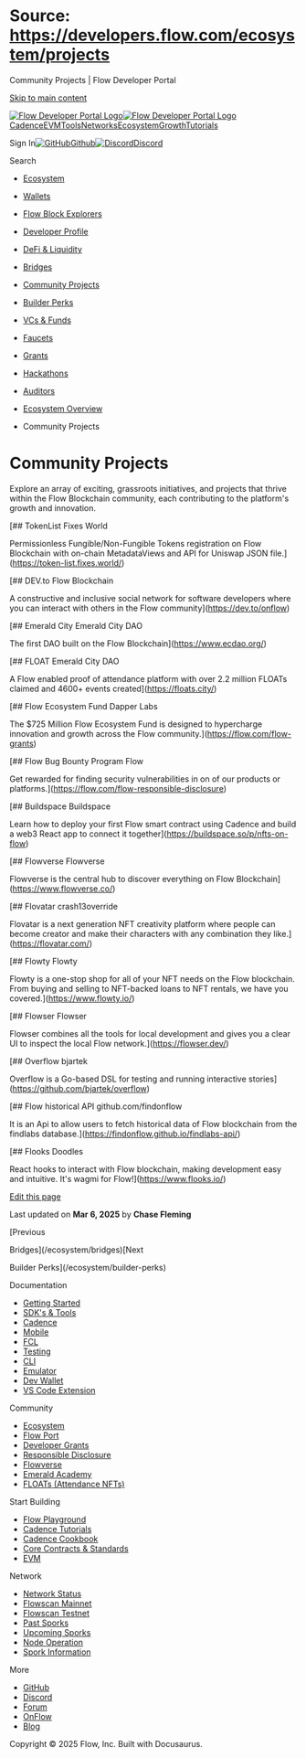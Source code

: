 # Source: https://developers.flow.com/ecosystem/projects

Community Projects | Flow Developer Portal



[Skip to main content](#__docusaurus_skipToContent_fallback)

[![Flow Developer Portal Logo](/img/flow-docs-logo-dark.png)![Flow Developer Portal Logo](/img/flow-docs-logo-light.png)](/)[Cadence](/build/flow)[EVM](/evm/about)[Tools](/tools/flow-cli)[Networks](/networks/flow-networks)[Ecosystem](/ecosystem)[Growth](/growth)[Tutorials](/tutorials)

Sign In[![GitHub]()Github](https://github.com/onflow)[![Discord]()Discord](https://discord.gg/flow)

Search

* [Ecosystem](/ecosystem)
* [Wallets](/ecosystem/wallets)
* [Flow Block Explorers](/ecosystem/block-explorers)
* [Developer Profile](/ecosystem/developer-profile)
* [DeFi & Liquidity](/ecosystem/defi-liquidity)
* [Bridges](/ecosystem/bridges)
* [Community Projects](/ecosystem/projects)
* [Builder Perks](/ecosystem/builder-perks)
* [VCs & Funds](/ecosystem/vcs-and-funds)
* [Faucets](/ecosystem/faucets)
* [Grants](/ecosystem/grants)
* [Hackathons](/ecosystem/hackathons)
* [Auditors](/ecosystem/auditors)
* [Ecosystem Overview](/ecosystem/overview)

* Community Projects

# Community Projects

Explore an array of exciting, grassroots initiatives, and projects that thrive within the Flow Blockchain community, each contributing to the platform's growth and innovation.

[## TokenList Fixes World

Permissionless Fungible/Non-Fungible Tokens registration on Flow Blockchain with on-chain MetadataViews and API for Uniswap JSON file.](https://token-list.fixes.world/)

[## DEV.to Flow Blockchain

A constructive and inclusive social network for software developers where you can interact with others in the Flow community](https://dev.to/onflow)

[## Emerald City Emerald City DAO

The first DAO built on the Flow Blockchain](https://www.ecdao.org/)

[## FLOAT Emerald City DAO

A Flow enabled proof of attendance platform with over 2.2 million FLOATs claimed and 4600+ events created](https://floats.city/)

[## Flow Ecosystem Fund Dapper Labs

The $725 Million Flow Ecosystem Fund is designed to hypercharge innovation and growth across the Flow community.](https://flow.com/flow-grants)

[## Flow Bug Bounty Program Flow

Get rewarded for finding security vulnerabilities in on of our products or platforms.](https://flow.com/flow-responsible-disclosure)

[## Buildspace Buildspace

Learn how to deploy your first Flow smart contract using Cadence and build a web3 React app to connect it together](https://buildspace.so/p/nfts-on-flow)

[## Flowverse Flowverse

Flowverse is the central hub to discover everything on Flow Blockchain](https://www.flowverse.co/)

[## Flovatar crash13override

Flovatar is a next generation NFT creativity platform where people can become creator and make their characters with any combination they like.](https://flovatar.com/)

[## Flowty Flowty

Flowty is a one-stop shop for all of your NFT needs on the Flow blockchain. From buying and selling to NFT-backed loans to NFT rentals, we have you covered.](https://www.flowty.io/)

[## Flowser Flowser

Flowser combines all the tools for local development and gives you a clear UI to inspect the local Flow network.](https://flowser.dev/)

[## Overflow bjartek

Overflow is a Go-based DSL for testing and running interactive stories](https://github.com/bjartek/overflow)

[## Flow historical API github.com/findonflow

It is an Api to allow users to fetch historical data of Flow blockchain from the findlabs database.](https://findonflow.github.io/findlabs-api/)

[## Flooks Doodles

React hooks to interact with Flow blockchain, making development easy and intuitive. It's wagmi for Flow!](https://www.flooks.io/)

[Edit this page](https://github.com/onflow/docs/tree/main/docs/ecosystem/projects.mdx)

Last updated on **Mar 6, 2025** by **Chase Fleming**

[Previous

Bridges](/ecosystem/bridges)[Next

Builder Perks](/ecosystem/builder-perks)

Documentation

* [Getting Started](/build/getting-started/contract-interaction)
* [SDK's & Tools](/tools)
* [Cadence](https://cadence-lang.org/docs/)
* [Mobile](/build/guides/mobile/overview)
* [FCL](/tools/clients/fcl-js)
* [Testing](/build/smart-contracts/testing)
* [CLI](/tools/flow-cli)
* [Emulator](/tools/emulator)
* [Dev Wallet](https://github.com/onflow/fcl-dev-wallet)
* [VS Code Extension](/tools/vscode-extension)

Community

* [Ecosystem](/ecosystem)
* [Flow Port](https://port.onflow.org/)
* [Developer Grants](https://github.com/onflow/developer-grants)
* [Responsible Disclosure](https://flow.com/flow-responsible-disclosure)
* [Flowverse](https://www.flowverse.co/)
* [Emerald Academy](https://academy.ecdao.org/)
* [FLOATs (Attendance NFTs)](https://floats.city/)

Start Building

* [Flow Playground](https://play.flow.com/)
* [Cadence Tutorials](https://cadence-lang.org/docs/tutorial/first-steps)
* [Cadence Cookbook](https://open-cadence.onflow.org)
* [Core Contracts & Standards](/build/core-contracts)
* [EVM](/evm/about)

Network

* [Network Status](https://status.onflow.org/)
* [Flowscan Mainnet](https://flowdscan.io/)
* [Flowscan Testnet](https://testnet.flowscan.io/)
* [Past Sporks](/networks/node-ops/node-operation/past-sporks)
* [Upcoming Sporks](/networks/node-ops/node-operation/upcoming-sporks)
* [Node Operation](/networks/node-ops)
* [Spork Information](/networks/node-ops/node-operation/spork)

More

* [GitHub](https://github.com/onflow)
* [Discord](https://discord.gg/flow)
* [Forum](https://forum.onflow.org/)
* [OnFlow](https://onflow.org/)
* [Blog](https://flow.com/blog)

Copyright © 2025 Flow, Inc. Built with Docusaurus.